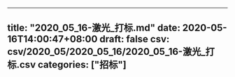 
---
title: "2020_05_16-激光_打标.md"
date: 2020-05-16T14:00:47+08:00
draft: false
csv: csv/2020_05/2020_05_16/2020_05_16-激光_打标.csv
categories: ["招标"]
---
